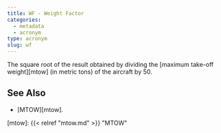 ```yaml
---
title: WF - Weight Factor
categories:
  - metadata
  - acronym
type: acronym
slug: wf
---
```


The square root of the result obtained by dividing the
[maximum take-off weight][mtow] (in metric tons) of the
aircraft by 50.

## See Also

* [MTOW][mtow].


[mtow]: {{< relref "mtow.md" >}} "MTOW"
